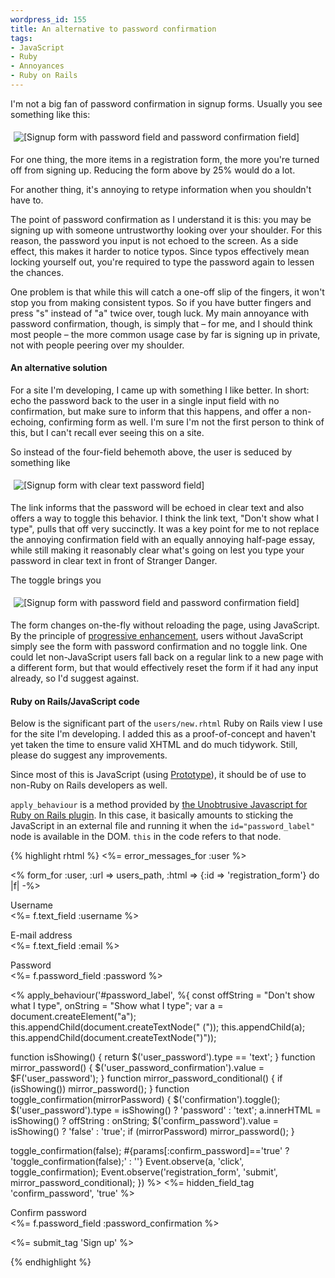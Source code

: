 ```yaml
--- 
wordpress_id: 155
title: An alternative to password confirmation
tags: 
- JavaScript
- Ruby
- Annoyances
- Ruby on Rails
---
```

I'm not a big fan of password confirmation in signup forms. Usually you see something like this:

<p class="center"><img src="http://henrik.nyh.se/uploads/password_confirmation-old.png" alt="[Signup form with password field and password confirmation field]" class="bordered" style="padding:5px" /></p>

For one thing, the more items in a registration form, the more you're turned off from signing up. Reducing the form above by 25% would do a lot.

For another thing, it's annoying to retype information when you shouldn't have to.

<!--more-->

The point of password confirmation as I understand it is this: you may be signing up with someone untrustworthy looking over your shoulder. For this reason, the password you input is not echoed to the screen. As a side effect, this makes it harder to notice typos. Since typos effectively mean locking yourself out, you're required to type the password again to lessen the chances.

One problem is that while this will catch a one-off slip of the fingers, it won't stop you from making consistent typos. So if you have butter fingers and press "s" instead of "a" twice over, tough luck. My main annoyance with password confirmation, though, is simply that – for me, and I should think most people – the more common usage case by far is signing up in private, not with people peering over my shoulder.

<h4>An alternative solution</h4>

For a site I'm developing, I came up with something I like better. In short: echo the password back to the user in a single input field with no confirmation, but make sure to inform that this happens, and offer a non-echoing, confirming form as well. I'm sure I'm not the first person to think of this, but I can't recall ever seeing this on a site.

So instead of the four-field behemoth above, the user is seduced by something like

<p class="center"><img src="http://henrik.nyh.se/uploads/password_confirmation-clear.png" alt="[Signup form with clear text password field]" class="bordered" style="padding:5px" /></p>

The link informs that the password will be echoed in clear text and also offers a way to toggle this behavior. I think the link text, "Don't show what I type", pulls that off very succinctly. It was a key point for me to not replace the annoying confirmation field with an equally annoying half-page essay, while still making it reasonably clear what's going on lest you type your password in clear text in front of Stranger Danger.

The toggle brings you

<p class="center"><img src="http://henrik.nyh.se/uploads/password_confirmation-hidden.png" alt="[Signup form with password field and password confirmation field]" class="bordered" style="padding:5px" /></p>

The form changes on-the-fly without reloading the page, using JavaScript. By the principle of <a href="http://en.wikipedia.org/wiki/Progressive_enhancement">progressive enhancement</a>, users without JavaScript simply see the form with password confirmation and no toggle link. One could let non-JavaScript users fall back on a regular link to a new page with a different form, but that would effectively reset the form if it had any input already, so I'd suggest against.

<h4>Ruby on Rails/JavaScript code</h4>

Below is the significant part of the <code>users/new.rhtml</code> Ruby on Rails view I use for the site I'm developing. I added this as a proof-of-concept and haven't yet taken the time to ensure valid XHTML and do much tidywork. Still, please do suggest any improvements. 

Since most of this is JavaScript (using <a href="http://www.prototypejs.org/">Prototype</a>), it should be of use to non-Ruby on Rails developers as well.

<code>apply_behaviour</code> is a method provided by <a href="http://www.ujs4rails.com/">the Unobtrusive Javascript for Ruby on Rails plugin</a>. In this case, it basically amounts to sticking the JavaScript in an external file and running it when the <code>id="password_label"</code> node is available in the DOM. <code>this</code> in the code refers to that node.

{% highlight rhtml %}
<%= error_messages_for :user %>

<% form_for :user, :url => users_path, :html => {:id => 'registration_form'} do |f| -%>
<p>
  <label for="username">Username</label><br/>
  <%= f.text_field :username %>
</p>

<p>
  <label for="email">E-mail address</label><br/>
  <%= f.text_field :email %>
</p>

<p>
  <label for="password" id="password_label">Password</label><br/>
  <%= f.password_field :password %></p>

<% apply_behaviour('#password_label', %{
  const offString = "Don't show what I type", onString = "Show what I type";
  var a = document.createElement("a");
  this.appendChild(document.createTextNode(" (")); this.appendChild(a); this.appendChild(document.createTextNode(")"));
   
  function isShowing() { return $('user_password').type == 'text'; }
  function mirror_password() { $('user_password_confirmation').value = $F('user_password'); } 
  function mirror_password_conditional() { if (isShowing()) mirror_password(); }
  function toggle_confirmation(mirrorPassword) {
    $('confirmation').toggle();
    $('user_password').type = isShowing() ? 'password' : 'text';
    a.innerHTML = isShowing() ? offString : onString;
    $('confirm_password').value = isShowing() ? 'false' : 'true';
    if (mirrorPassword) mirror_password();
  }

  toggle_confirmation(false);
  #{params[:confirm_password]=='true' ? 'toggle_confirmation(false);' : ''}
  Event.observe(a, 'click', toggle_confirmation);
  Event.observe('registration_form', 'submit', mirror_password_conditional);
}) %>
<%= hidden_field_tag 'confirm_password', 'true' %>

<p id="confirmation">
  <label for="password_confirmation">Confirm password</label><br/>
  <%= f.password_field :password_confirmation %>
</p>

<p>
  <%= submit_tag 'Sign up' %>
</p>
{% endhighlight %}
